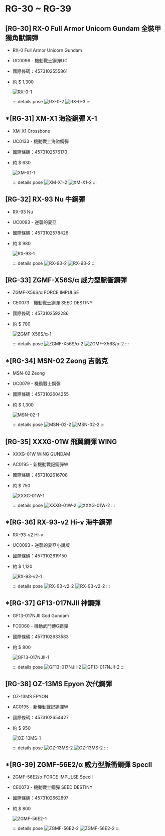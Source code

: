 # RG-30 ~ RG-39

## [RG-30] RX-0 Full Armor Unicorn Gundam 全裝甲獨角獸鋼彈
  - RX-0 Full Armor Unicorn Gundam
  - UC0096 - 機動戰士鋼彈UC
  - 國際條碼：4573102555861
  - 約 $ 1,300

    ![RX-0-1](/images/assemblyModel/RG/RG-3x/RG-30-1.jpeg)

    ::: details pose
    ![RX-0-2](/images/assemblyModel/RG/RG-3x/RG-30-2.jpeg)
    ![RX-0-3](/images/assemblyModel/RG/RG-3x/RG-30-3.jpeg)
    :::

## *[RG-31] XM-X1 海盜鋼彈 X-1
  - XM-X1 Crossbone 
  - UC0133 - 機動戰士海盜鋼彈
  - 國際條碼：4573102576170
  - 約 $ 630

    ![XM-X1-1](/images/assemblyModel/RG/RG-3x/RG-31-1.jpeg)

    ::: details pose
    ![XM-X1-2](/images/assemblyModel/RG/RG-3x/RG-31-2.jpeg)
    ![XM-X1-2](/images/assemblyModel/RG/RG-3x/RG-31-3.jpeg)
    :::

## [RG-32] RX-93 Nu 牛鋼彈
  - RX-93 Nu
  - UC0093 - 逆襲的夏亞
  - 國際條碼：4573102578426
  - 約 $ 980

    ![RX-93-1](/images/assemblyModel/RG/RG-3x/RG-32-1.jpeg)

    ::: details pose
    ![RX-93-2](/images/assemblyModel/RG/RG-3x/RG-32-2.jpeg)
    ![RX-93-2](/images/assemblyModel/RG/RG-3x/RG-32-3.jpeg)
    :::

## [RG-33] ZGMF-X56S/α 威力型脈衝鋼彈
  - ZGMF-X56S/α FORCE IMPULSE
  - CE0073 - 機動戰士鋼彈 SEED DESTINY
  - 國際條碼：4573102592286
  - 約 $ 700

    ![ZGMF-X56S/α-1](/images/assemblyModel/RG/RG-3x/RG-33-1.jpg)

    ::: details pose
    ![ZGMF-X56S/α-2](/images/assemblyModel/RG/RG-3x/RG-33-2.jpg)
    ![ZGMF-X56S/α-2](/images/assemblyModel/RG/RG-3x/RG-33-3.jpg)
    :::

## *[RG-34] MSN-02 Zeong 吉翁克
  - MSN-02 Zeong
  - UC0079 - 機動戰士鋼彈
  - 國際條碼：4573102604255
  - 約 $ 1,300

    ![MSN-02-1](/images/assemblyModel/RG/RG-3x/RG-34-1.jpeg)

    ::: details pose
    ![MSN-02-2](/images/assemblyModel/RG/RG-3x/RG-34-2.jpeg)
    ![MSN-02-2](/images/assemblyModel/RG/RG-3x/RG-34-3.jpeg)
    :::

## [RG-35] XXXG-01W 飛翼鋼彈 WING
  - XXXG-01W WING GUNDAM
  - AC0195 - 新機動戰記鋼彈W
  - 國際條碼：4573102616708
  - 約 $ 750

    ![XXXG-01W-1](/images/assemblyModel/RG/RG-3x/RG-35-1.jpg)

    ::: details pose
    ![XXXG-01W-2](/images/assemblyModel/RG/RG-3x/RG-35-2.jpg)
    ![XXXG-01W-2](/images/assemblyModel/RG/RG-3x/RG-35-3.jpg)
    :::

## *[RG-36] RX-93-v2 Hi-v 海牛鋼彈
  - RX-93-v2 Hi-v
  - UC0093 - 逆襲的夏亞小說版
  - 國際條碼：4573102619150
  - 約 $ 1,120

    ![RX-93-v2-1](/images/assemblyModel/RG/RG-3x/RG-36-1.jpeg)

    ::: details pose
    ![RX-93-v2-2](/images/assemblyModel/RG/RG-3x/RG-36-2.jpeg)
    ![RX-93-v2-2](/images/assemblyModel/RG/RG-3x/RG-36-3.jpeg)
    :::

## *[RG-37] GF13-017NJII 神鋼彈
  - GF13-017NJII God Gundam
  - FC0060 - 機動武鬥傳G鋼彈
  - 國際條碼：4573102633583
  - 約 $ 800

    ![GF13-017NJII-1](/images/assemblyModel/RG/RG-3x/RG-37-1.jpeg)

    ::: details pose
    ![GF13-017NJII-2](/images/assemblyModel/RG/RG-3x/RG-37-2.jpeg)
    ![GF13-017NJII-2](/images/assemblyModel/RG/RG-3x/RG-37-3.jpeg)
    :::

## [RG-38] OZ-13MS Epyon 次代鋼彈
  - OZ-13MS EPYON
  - AC0195 - 新機動戰記鋼彈W
  - 國際條碼：4573102654427
  - 約 $ 950

    ![OZ-13MS-1](/images/assemblyModel/RG/RG-3x/RG-38-1.jpeg)

    ::: details pose
    ![OZ-13MS-2](/images/assemblyModel/RG/RG-3x/RG-38-2.jpeg)
    ![OZ-13MS-2](/images/assemblyModel/RG/RG-3x/RG-38-3.jpeg)
    :::

## *[RG-39] ZGMF-56E2/α 威力型脈衝鋼彈 SpecII
  - ZGMF-56E2/α FORCE IMPULSE SpecII
  - CE0073 - 機動戰士鋼彈 SEED DESTINY
  - 國際條碼：4573102662897
  - 約 $ 800

    ![ZGMF-56E2-1](/images/assemblyModel/RG/RG-3x/RG-39-1.jpg)

    ::: details pose
    ![ZGMF-56E2-2](/images/assemblyModel/RG/RG-3x/RG-39-2.jpg)
    ![ZGMF-56E2-2](/images/assemblyModel/RG/RG-3x/RG-39-3.jpg)
    :::
